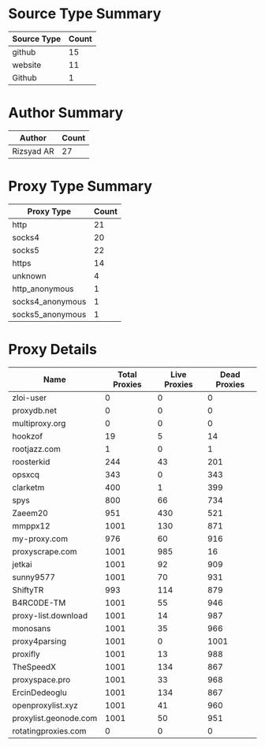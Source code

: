 # Source Type Summary

| Source Type | Count |
|-------------|-------|
| github | 15 |
| website | 11 |
| Github | 1 |


# Author Summary

| Author | Count |
|--------|-------|
| Rizsyad AR | 27 |


# Proxy Type Summary

| Proxy Type | Count |
|------------|-------|
| http | 21 |
| socks4 | 20 |
| socks5 | 22 |
| https | 14 |
| unknown | 4 |
| http_anonymous | 1 |
| socks4_anonymous | 1 |
| socks5_anonymous | 1 |


# Proxy Details

| Name | Total Proxies | Live Proxies | Dead Proxies |
|------|---------------|--------------|---------------|
| zloi-user | 0 | 0 | 0 |
| proxydb.net | 0 | 0 | 0 |
| multiproxy.org | 0 | 0 | 0 |
| hookzof | 19 | 5 | 14 |
| rootjazz.com | 1 | 0 | 1 |
| roosterkid | 244 | 43 | 201 |
| opsxcq | 343 | 0 | 343 |
| clarketm | 400 | 1 | 399 |
| spys | 800 | 66 | 734 |
| Zaeem20 | 951 | 430 | 521 |
| mmppx12 | 1001 | 130 | 871 |
| my-proxy.com | 976 | 60 | 916 |
| proxyscrape.com | 1001 | 985 | 16 |
| jetkai | 1001 | 92 | 909 |
| sunny9577 | 1001 | 70 | 931 |
| ShiftyTR | 993 | 114 | 879 |
| B4RC0DE-TM | 1001 | 55 | 946 |
| proxy-list.download | 1001 | 14 | 987 |
| monosans | 1001 | 35 | 966 |
| proxy4parsing | 1001 | 0 | 1001 |
| proxifly | 1001 | 13 | 988 |
| TheSpeedX | 1001 | 134 | 867 |
| proxyspace.pro | 1001 | 33 | 968 |
| ErcinDedeoglu | 1001 | 134 | 867 |
| openproxylist.xyz | 1001 | 41 | 960 |
| proxylist.geonode.com | 1001 | 50 | 951 |
| rotatingproxies.com | 0 | 0 | 0 |
